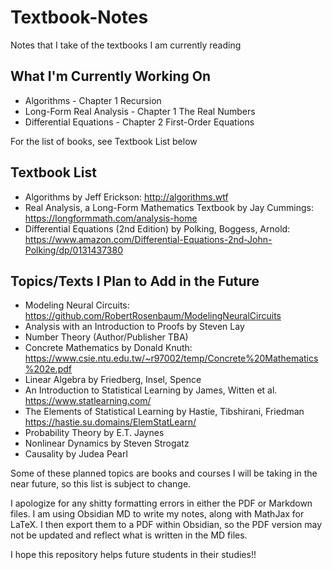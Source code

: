 # Textbook-Notes
Notes that I take of the textbooks I am currently reading

## What I'm Currently Working On
- Algorithms - Chapter 1 Recursion
- Long-Form Real Analysis - Chapter 1 The Real Numbers
- Differential Equations - Chapter 2 First-Order Equations

For the list of books, see Textbook List below

## Textbook List
- Algorithms by Jeff Erickson: http://algorithms.wtf
- Real Analysis, a Long-Form Mathematics Textbook by Jay Cummings: https://longformmath.com/analysis-home
- Differential Equations (2nd Edition) by Polking, Boggess, Arnold: https://www.amazon.com/Differential-Equations-2nd-John-Polking/dp/0131437380

## Topics/Texts I Plan to Add in the Future
- Modeling Neural Circuits: https://github.com/RobertRosenbaum/ModelingNeuralCircuits
- Analysis with an Introduction to Proofs by Steven Lay
- Number Theory (Author/Publisher TBA)
- Concrete Mathematics by Donald Knuth: https://www.csie.ntu.edu.tw/~r97002/temp/Concrete%20Mathematics%202e.pdf
- Linear Algebra by Friedberg, Insel, Spence
- An Introduction to Statistical Learning by James, Witten et al. https://www.statlearning.com/
- The Elements of Statistical Learning by Hastie, Tibshirani, Friedman https://hastie.su.domains/ElemStatLearn/
- Probability Theory by E.T. Jaynes
- Nonlinear Dynamics by Steven Strogatz
- Causality by Judea Pearl

Some of these planned topics are books and courses I will be taking in the near future, so this list is subject to change.

I apologize for any shitty formatting errors in either the PDF or Markdown files. I am using Obsidian MD to write my notes, along with MathJax for LaTeX. I then export them to a PDF within Obsidian, so the PDF version may not be updated and reflect what is written in the MD files.

I hope this repository helps future students in their studies!!